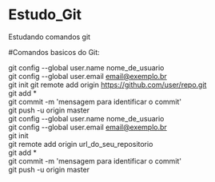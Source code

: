 # Estudo_Git
Estudando comandos git

#Comandos basicos do Git:

git config --global user.name nome_de_usuario <br>
git config --global user.email email@exemplo.br <br>
git init git remote add origin https://github.com/user/repo.git <br>
git add * <br>
git commit -m 'mensagem para identificar o commit' <br>
git push -u origin master <br>
git config --global user.name nome_de_usuario <br>
git config --global user.email email@exemplo.br <br>
git init <br>
git remote add origin url_do_seu_repositorio <br>
git add * <br>
git commit -m 'mensagem para identificar o commit' <br>
git push -u origin master <br>

